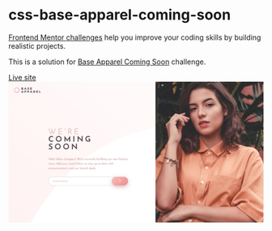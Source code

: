 # css-base-apparel-coming-soon

[Frontend Mentor challenges](https://www.frontendmentor.io/) help you improve your coding skills by building realistic projects.

This is a solution for [Base Apparel Coming Soon](https://www.frontendmentor.io/challenges/base-apparel-coming-soon-page-5d46b47f8db8a7063f9331a0) challenge.

[Live site](https://amansgz.github.io/css-base-apparel-coming-soon/)
![preview screenshot](./styles/images/preview.png)